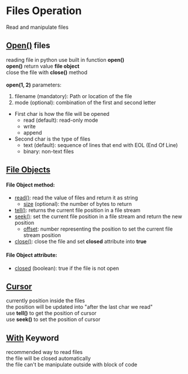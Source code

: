 # Files Operation
Read and manipulate files

## [Open()](https://github.com/StuAgraricity/python_learning/blob/main/files_operation/read_files.py) files
reading file in python use built in function **open()**<br/>
**open()** return value **file object**<br/>
close the file with **close()** method<br/>
<br/>
**open(1, 2)** parameters:
1. filename (mandatory): Path or location of the file
2. mode (optional): combination of the first and second letter
  - First char is how the file will be opened
    - read (default): read-only mode 
    - write
    - append
  - Second char is the type of files
    - text (default): sequence of lines that end with EOL (End Of Line)
    - binary: non-text files 

## [File Objects](https://github.com/StuAgraricity/python_learning/blob/main/files_operation/read_files.py)
#### File Object method:<br/>
- [read()](https://github.com/StuAgraricity/python_learning/blob/main/files_operation/read_files.py): read the value of files and return it as string
  - [size](https://github.com/StuAgraricity/python_learning/blob/main/files_operation/cursor.py) (optional): the number of bytes to return
- [tell()](https://github.com/StuAgraricity/python_learning/blob/main/files_operation/cursor.py): returns the current file position in a file stream
- [seek()](https://github.com/StuAgraricity/python_learning/blob/main/files_operation/cursor.py): set the current file position in a file stream and return the new position
  - [offset](https://github.com/StuAgraricity/python_learning/blob/main/files_operation/cursor.py): number representing the position to set the current file stream position
- [close()](https://github.com/StuAgraricity/python_learning/blob/main/files_operation/read_files.py): close the file and set **closed** attribute into **true**

#### File Object attribute:
- [closed](https://github.com/StuAgraricity/python_learning/blob/main/files_operation/read_files.py) (boolean): true if the file is not open

## [Cursor](https://github.com/StuAgraricity/python_learning/blob/main/files_operation/read_files.py) <br/>
currently position inside the files<br/>
the position will be updated into "after the last char we read"<br/>
use **tell()** to get the position of cursor<br/>
use **seek()** to set the position of cursor<br/>

## [With](https://github.com/StuAgraricity/python_learning/blob/main/files_operation/with_keyword.py) Keyword
recommended way to read files<br/>
the file will be closed automatically<br/>
the file can't be manipulate outside with block of code<br/>
